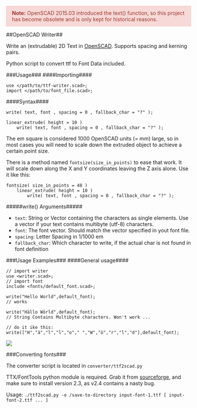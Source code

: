 
<p style="padding:10px 15px;color:#9c342e;background-color:#f7d9d7;border:1px solid #f2c4c2;">
<strong>Note:</strong> OpenSCAD 2015.03 introduced the text() function, so this project has become obsolete and is only kept for historical reasons.
</p>

##OpenSCAD Writer##

Write an (extrudable) 2D Text in [OpenSCAD](http://www.openscad.org/).
Supports spacing and kerning pairs.

Python script to convert ttf to Font Data included.

###Usage###
####Importing####
```
use </path/to/ttf-writer.scad>;
import </path/to/font_file.scad>;
```

####Syntax####
```
write( text, font , spacing = 0 , fallback_char = "?" );
```

```
linear_extrude( height = 10 )
	write( text, font , spacing = 0 , fallback_char = "?" );
```

The em square is considered 1000 OpenSCAD units (= mm) large, so in most cases you will 
need to scale down the extruded object to achieve a certain point size.

There is a method named `fontsize(size_in_points)` to ease that work. It will scale down 
along the X and Y coordinates leaving the Z axis alone.
Use it like this:

```
fontsize( size_in_points = 48 )
	linear_extrude( height = 10 )
		write( text, font , spacing = 0 , fallback_char = "?" );
```


#####write() Arguments#####
- `text`: String or Vector containing the characters as single elements. Use a vector if your text contains multibyte (utf-8) characters.
- `font`: The font vector. Should match the vector specified in yout font file.
- `spacing`: Letter Spacing in 1/1000 em
- `fallback_char`: Which character to write, if the actual char is not found in font definition

###Usage Examples###
####General usage####
```
// import writer
use <writer.scad>;
// import font
include <fonts/default_font.scad>;

write("Hello World",default_font);
// works

write("Hällo Wörld",default_font);
// String Contains Multibyte characters. Won't work ...

// do it ike this:
write(["H","ä","l","l","o"," ","W","ö","r","l","d"],default_font);

```
![](examples/hello-world.png)

###Converting fonts###

The converter script is located in `converter/ttf2scad.py`

TTX/FontTools python module is required. Grab it from 
[sourceforge](http://sourceforge.net/projects/fonttools/files/2.3/), and make sure to 
install version 2.3, as v2.4 contains a nasty bug.

Usage: `./ttf2scad.py -o /save-to-directory input-font-1.ttf [ input-font-2.ttf ... ]`

